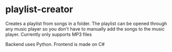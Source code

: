 # playlist-creator
Creates a playlist from songs in a folder. The playlist can be opened through any music player so you don't have to manually add the songs to the music player. Currently only supports MP3 files

Backend uses Python. Frontend is made on C#
